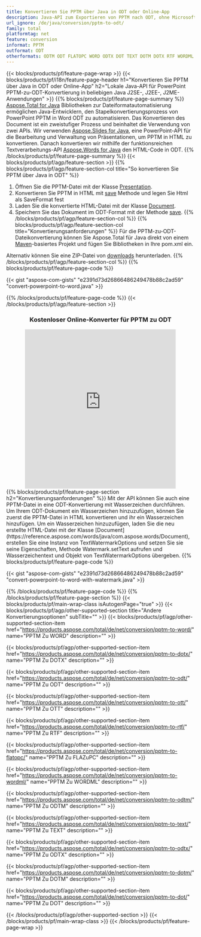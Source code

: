 ```yaml
---
title: Konvertieren Sie PPTM über Java in ODT oder Online-App
description: Java-API zum Exportieren von PPTM nach ODT, ohne Microsoft Word oder PowerPoint zu verwenden oder online. Testen Sie schnell den kostenlosen POT-zu-CSV-Online-Konverter, bevor Sie den Code integrieren. oder mit dem kostenlosen Online Converter
url_ignore: /de/java/conversion/pptm-to-odt/
family: total
platformtag: net
feature: conversion
informat: PPTM
outformat: ODT
otherformats: ODTM ODT FLATOPC WORD ODTX DOT TEXT DOTM DOTX RTF WORDML OTT
---
```

{{< blocks/products/pf/feature-page-wrap >}}
{{< blocks/products/pf/i18n/feature-page-header h1="Konvertieren Sie PPTM über Java in ODT oder Online-App" h2="Lokale Java-API für PowerPoint PPTM-zu-ODT-Konvertierung in beliebigen Java J2SE-, J2EE-, J2ME-Anwendungen" >}}
{{% blocks/products/pf/feature-page-summary %}}
[Aspose.Total for Java](https://products.aspose.com/total/java/) Bibliotheken zur Dateiformatautomatisierung ermöglichen Java-Entwicklern, den Stapelkonvertierungsprozess von PowerPoint PPTM in Word ODT zu automatisieren. Das Konvertieren des Document ist ein zweistufiger Prozess und beinhaltet die Verwendung von zwei APIs. Wir verwenden [Aspose.Slides for Java](https://products.aspose.com/slides/java/), eine PowerPoint-API für die Bearbeitung und Verwaltung von Präsentationen, um PPTM in HTML zu konvertieren. Danach konvertieren wir mithilfe der funktionsreichen Textverarbeitungs-API [Aspose.Words for Java](https://products.aspose.com/words/java/) den HTML-Code in ODT.
{{% /blocks/products/pf/feature-page-summary  %}}
{{< blocks/products/pf/agp/feature-section >}}
{{% blocks/products/pf/agp/feature-section-col title="So konvertieren Sie PPTM über Java in ODT" %}}
1. Öffnen Sie die PPTM-Datei mit der Klasse [Presentation](https://reference.aspose.com/slides/java/com.aspose.slides/Presentation).
2. Konvertieren Sie PPTM in HTML mit [save](https://reference.aspose.com/slides/java/com.aspose.slides/Presentation#save-java.lang.String-int-com.aspose.slides.ISaveOptions-) Methode und legen Sie Html als SaveFormat fest
3. Laden Sie die konvertierte HTML-Datei mit der Klasse [Document](https://reference.aspose.com/words/java/com.aspose.words/Document).
4. Speichern Sie das Dokument im ODT-Format mit der Methode [save](https://reference.aspose.com/words/java/com.aspose.words/Document#save(java.lang.String,int)).
{{% /blocks/products/pf/agp/feature-section-col %}}
{{% blocks/products/pf/agp/feature-section-col title="Konvertierungsanforderungen" %}}
Für die PPTM-zu-ODT-Dateikonvertierung können Sie Aspose.Total für Java direkt von einem [Maven](https://releases.aspose.com/total/java/)-basiertes Projekt und fügen Sie Bibliotheken in Ihre pom.xml ein.

Alternativ können Sie eine ZIP-Datei von [downloads](https://releases.aspose.com/total/java) herunterladen.
{{% /blocks/products/pf/agp/feature-section-col %}}
{{% blocks/products/pf/feature-page-code %}}

{{< gist "aspose-com-gists" "e2391d73d26866486249478b88c2ad59" "convert-powerpoint-to-word.java" >}}


{{% /blocks/products/pf/feature-page-code %}}
{{< /blocks/products/pf/agp/feature-section >}}
<div class="container-fluid agp-content bg-white aboutfile box-1 vh100 section nopbtm">
<div class=container>
<div class=row>
<div class="demobox tc col-md-12 padding-0" align="center">

<h3>Kostenloser Online-Konverter für PPTM zu ODT</h3>

<iframe style="border: none; height: 426px;" scrolling="no" src="https://total-conversion-app-65z5r2lp.qa.k8s.dynabic.com/?to=odt&from=pptm" id="child-iframe" width="80%"></iframe>

</div></div>
</div></div>
{{% blocks/products/pf/feature-page-section  h2="Konvertierungsanforderungen" %}}
Mit der API können Sie auch eine PPTM-Datei in eine ODT-Konvertierung mit Wasserzeichen durchführen. Um Ihrem ODT-Dokument ein Wasserzeichen hinzuzufügen, können Sie zuerst die PPTM-Datei in HTML konvertieren und ihr ein Wasserzeichen hinzufügen. Um ein Wasserzeichen hinzuzufügen, laden Sie die neu erstellte HTML-Datei mit der Klasse [Document](https://reference.aspose.com/words/java/com.aspose.words/Document), erstellen Sie eine Instanz von TextWatermarkOptions und setzen Sie sie seine Eigenschaften, Methode Watermark.setText aufrufen und Wasserzeichentext und Objekt von TextWatermarkOptions übergeben.  
{{% blocks/products/pf/feature-page-code %}}

{{< gist "aspose-com-gists" "e2391d73d26866486249478b88c2ad59" "convert-powerpoint-to-word-with-watermark.java" >}}

{{% /blocks/products/pf/feature-page-code  %}}
{{% /blocks/products/pf/feature-page-section %}}
{{< blocks/products/pf/main-wrap-class isAutogenPage="true" >}}
{{< blocks/products/pf/agp/other-supported-section title="Andere Konvertierungsoptionen" subTitle="" >}}
{{< blocks/products/pf/agp/other-supported-section-item href="https://products.aspose.com/total/de/net/conversion/pptm-to-word/" name="PPTM Zu WORD" description="" >}}

{{< blocks/products/pf/agp/other-supported-section-item href="https://products.aspose.com/total/de/net/conversion/pptm-to-dotx/" name="PPTM Zu DOTX" description="" >}}

{{< blocks/products/pf/agp/other-supported-section-item href="https://products.aspose.com/total/de/net/conversion/pptm-to-odt/" name="PPTM Zu ODT" description="" >}}

{{< blocks/products/pf/agp/other-supported-section-item href="https://products.aspose.com/total/de/net/conversion/pptm-to-ott/" name="PPTM Zu OTT" description="" >}}

{{< blocks/products/pf/agp/other-supported-section-item href="https://products.aspose.com/total/de/net/conversion/pptm-to-rtf/" name="PPTM Zu RTF" description="" >}}

{{< blocks/products/pf/agp/other-supported-section-item href="https://products.aspose.com/total/de/net/conversion/pptm-to-flatopc/" name="PPTM Zu FLAZuPC" description="" >}}

{{< blocks/products/pf/agp/other-supported-section-item href="https://products.aspose.com/total/de/net/conversion/pptm-to-wordml/" name="PPTM Zu WORDML" description="" >}}

{{< blocks/products/pf/agp/other-supported-section-item href="https://products.aspose.com/total/de/net/conversion/pptm-to-odtm/" name="PPTM Zu ODTM" description="" >}}

{{< blocks/products/pf/agp/other-supported-section-item href="https://products.aspose.com/total/de/net/conversion/pptm-to-text/" name="PPTM Zu TEXT" description="" >}}

{{< blocks/products/pf/agp/other-supported-section-item href="https://products.aspose.com/total/de/net/conversion/pptm-to-odtx/" name="PPTM Zu ODTX" description="" >}}

{{< blocks/products/pf/agp/other-supported-section-item href="https://products.aspose.com/total/de/net/conversion/pptm-to-dotm/" name="PPTM Zu DOTM" description="" >}}

{{< blocks/products/pf/agp/other-supported-section-item href="https://products.aspose.com/total/de/net/conversion/pptm-to-dot/" name="PPTM Zu DOT" description="" >}}


{{< /blocks/products/pf/agp/other-supported-section >}}
{{< /blocks/products/pf/main-wrap-class >}}
{{< /blocks/products/pf/feature-page-wrap >}}